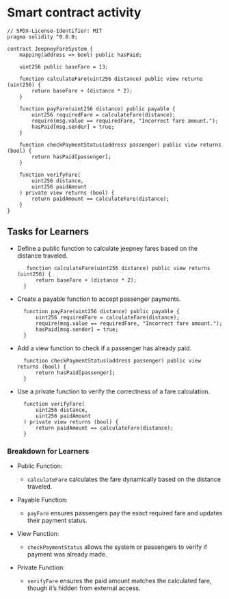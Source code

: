 # Smart contract activity

```solidity
// SPDX-License-Identifier: MIT
pragma solidity ^0.8.0;

contract JeepneyFareSystem {
    mapping(address => bool) public hasPaid;

    uint256 public baseFare = 13;

    function calculateFare(uint256 distance) public view returns (uint256) {
        return baseFare + (distance * 2);
    }

    function payFare(uint256 distance) public payable {
        uint256 requiredFare = calculateFare(distance);
        require(msg.value == requiredFare, "Incorrect fare amount.");
        hasPaid[msg.sender] = true;
    }

    function checkPaymentStatus(address passenger) public view returns (bool) {
        return hasPaid[passenger];
    }

    function verifyFare(
        uint256 distance,
        uint256 paidAmount
    ) private view returns (bool) {
        return paidAmount == calculateFare(distance);
    }
}
```

## Tasks for Learners

- Define a public function to calculate jeepney fares based on the distance traveled.
  ```solidity
     function calculateFare(uint256 distance) public view returns (uint256) {
        return baseFare + (distance * 2);
    }
  ```
- Create a payable function to accept passenger payments.
  ```solidity
    function payFare(uint256 distance) public payable {
        uint256 requiredFare = calculateFare(distance);
        require(msg.value == requiredFare, "Incorrect fare amount.");
        hasPaid[msg.sender] = true;
    }
  ```
- Add a view function to check if a passenger has already paid.
  ```solidity
    function checkPaymentStatus(address passenger) public view returns (bool) {
        return hasPaid[passenger];
    }
  ```
- Use a private function to verify the correctness of a fare calculation.
  ```solidity
    function verifyFare(
        uint256 distance,
        uint256 paidAmount
    ) private view returns (bool) {
        return paidAmount == calculateFare(distance);
    }
  ```

### Breakdown for Learners

- Public Function:

  - `calculateFare` calculates the fare dynamically based on the distance traveled.

- Payable Function:

  - `payFare` ensures passengers pay the exact required fare and updates their payment status.

- View Function:

  - `checkPaymentStatus` allows the system or passengers to verify if payment was already made.

- Private Function:
  - `verifyFare` ensures the paid amount matches the calculated fare, though it’s hidden from external access.
